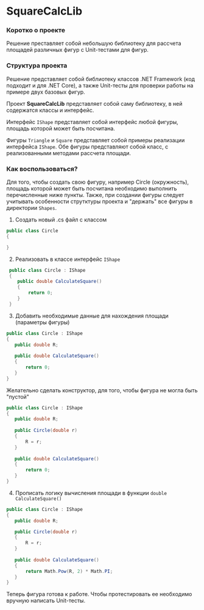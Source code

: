 # SquareCalcLib

### Коротко о проекте

Решение преставляет собой небольшую библиотеку для рассчета площадей различных фигур с Unit-тестами для фигур.

### Структура проекта

Решение представляет собой библиотеку классов .NET Framework (код подходит и для .NET Core), а также Unit-тесты для проверки работы на примере двух базовых фигур.

Проект **SquareCalcLib** представляет собой саму библиотеку, в ней содержатся классы и интерфейс.

Интерфейс `IShape` представляет собой интерфейс любой фигуры, площадь которой может быть посчитана. 

Фигуры `Triangle` и `Square` представляет собой примеры реализации интерфейса `IShape`. Обе фигуры представляют собой класс, с реализованными методами рассчета площади.

### Как воспользоваться?

Для того, чтобы создать свою фигуру, например Circle (окружность), площадь которой может быть посчитана необходимо выполнить перечисленные ниже пункты. Также, при создании
фигуры следует учитывать особенности струтктуры проекта и "держать" все фигуры в директории `Shapes`. 

1. Создать новый .cs файл с классом
 ```cs
 public class Circle
 {

 }
 ```
2. Реализовать в классе интерфейс `IShape`
```cs
 public class Circle : IShape
 {
    public double CalculateSquare()
    {
        return 0;
    }
 }
 ```
 3. Добавить необходимые данные для нахождения площади (параметры фигуры)
 ```cs
 public class Circle : IShape
 {
    public double R;
    
    public double CalculateSquare()
    {
        return 0;
    }
 }
 ```
 Желательно сделать конструктор, для того, чтобы фигура не могла быть "пустой"
 ```cs
 public class Circle : IShape
 {
    public double R;
    
    public Circle(double r)
    {
        R = r;
    }
    
    public double CalculateSquare()
    {
        return 0;
    }
 }
 ```
 4. Прописать логику вычисления площади в функции `double CalculateSquare()`
 ```cs
 public class Circle : IShape
 {
    public double R;
 
    public Circle(double r)
    {
        R = r;
    }
    
    public double CalculateSquare()
    {
        return Math.Pow(R, 2) * Math.PI;
    }
 }
 ``` 
 
 Теперь фигура готова к работе. Чтобы протестировать ее необходимо вручную написать Unit-тесты.
